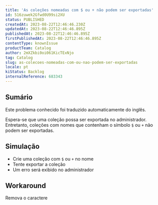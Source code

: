 ```yaml
---
title: 'As coleções nomeadas com $ ou + não podem ser exportadas'
id: 516zuwek2Gfwd0U99si2XU
status: PUBLISHED
createdAt: 2023-08-22T12:46:46.230Z
updatedAt: 2023-08-22T12:46:46.895Z
publishedAt: 2023-08-22T12:46:46.895Z
firstPublishedAt: 2023-08-22T12:46:46.895Z
contentType: knownIssue
productTeam: Catalog
author: 2mXZkbi0oi061KicTExNjo
tag: Catalog
slug: as-colecoes-nomeadas-com-ou-nao-podem-ser-exportadas
locale: pt
kiStatus: Backlog
internalReference: 683343
---
```


## Sumário

<div class="alert alert-info">
  <p>Este problema conhecido foi traduzido automaticamente do inglês.</p>
</div>


Espera-se que uma coleção possa ser exportada no administrador. Entretanto, coleções com nomes que contenham o símbolo `$` ou `+` não podem ser exportadas.

## Simulação



- Crie uma coleção com `$` ou `+` no nome
- Tente exportar a coleção
- Um erro será exibido no administrador



## Workaround


Remova o caractere




